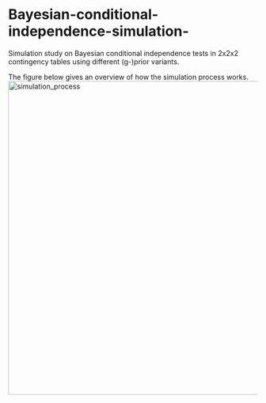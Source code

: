 # Bayesian-conditional-independence-simulation-
Simulation study on Bayesian conditional independence tests in 2x2x2 contingency tables using different (g-)prior variants. 

The figure below gives an overview of how the simulation process works. 
<img width="635" alt="simulation_process" src="https://user-images.githubusercontent.com/36103689/141364643-d877f774-9995-4e34-a6d7-8ba296ff094d.PNG">
